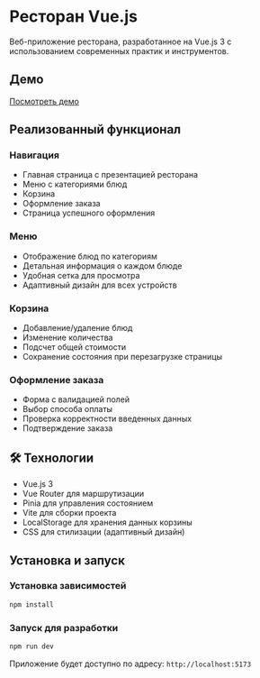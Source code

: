 # Ресторан Vue.js

Веб-приложение ресторана, разработанное на Vue.js 3 с использованием современных практик и инструментов.

## Демо

[Посмотреть демо](https://YOUR_GITHUB_USERNAME.github.io/rr-vue/)

## Реализованный функционал

### Навигация
- Главная страница с презентацией ресторана
- Меню с категориями блюд
- Корзина
- Оформление заказа
- Страница успешного оформления

### Меню
- Отображение блюд по категориям
- Детальная информация о каждом блюде
- Удобная сетка для просмотра
- Адаптивный дизайн для всех устройств

### Корзина
- Добавление/удаление блюд
- Изменение количества
- Подсчет общей стоимости
- Сохранение состояния при перезагрузке страницы

### Оформление заказа
- Форма с валидацией полей
- Выбор способа оплаты
- Проверка корректности введенных данных
- Подтверждение заказа

## 🛠 Технологии

- Vue.js 3
- Vue Router для маршрутизации
- Pinia для управления состоянием
- Vite для сборки проекта
- LocalStorage для хранения данных корзины
- CSS для стилизации (адаптивный дизайн)

## Установка и запуск

### Установка зависимостей

```bash
npm install
```

### Запуск для разработки

```bash
npm run dev
```

Приложение будет доступно по адресу: `http://localhost:5173`
